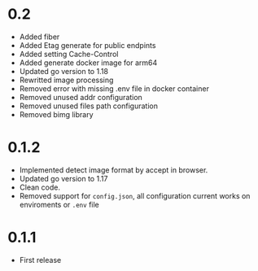 # 0.2
* Added fiber
* Added Etag generate for public endpints
* Added setting Cache-Control
* Added generate docker image for arm64
* Updated go version to 1.18
* Rewritted image processing
* Removed error with missing .env file in docker container
* Removed unused addr configuration
* Removed unused files path configuration
* Removed bimg library
# 0.1.2

* Implemented detect image format by accept in browser.
* Updated go version to 1.17
* Clean code.
* Removed support for `config.json`, all configuration current works on enviroments or `.env` file

# 0.1.1

* First release
